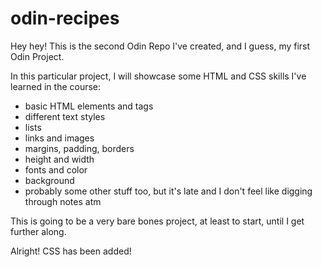 # odin-recipes
Hey hey! This is the second Odin Repo I've created, and I guess, my first Odin Project. 

In this particular project, I will showcase some HTML and CSS skills I've learned in the course:
- basic HTML elements and tags
- different text styles
- lists
- links and images
- margins, padding, borders
- height and width
- fonts and color
- background
- probably some other stuff too, but it's late and I don't feel like digging through notes atm


This is going to be a very bare bones project, at least to start, until I get further along. 

Alright! CSS has been added!